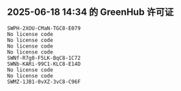 ## 2025-06-18 14:34 的 GreenHub 许可证
```
SWPH-2XOU-CMaN-TGC8-E079
No license code
No license code
No license code
No license code
SWNf-R7g0-F5LK-BqC8-1C72
SWNb-KARi-99C1-KLC8-E14D
No license code
No license code
SWMZ-1JB1-0vXZ-3vC8-C96F
```
